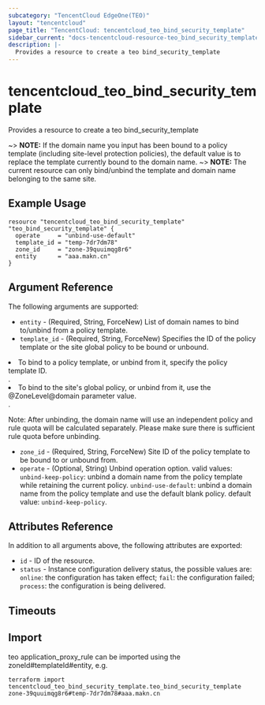 ```yaml
---
subcategory: "TencentCloud EdgeOne(TEO)"
layout: "tencentcloud"
page_title: "TencentCloud: tencentcloud_teo_bind_security_template"
sidebar_current: "docs-tencentcloud-resource-teo_bind_security_template"
description: |-
  Provides a resource to create a teo bind_security_template
---
```


# tencentcloud_teo_bind_security_template

Provides a resource to create a teo bind_security_template

~> **NOTE:** If the domain name you input has been bound to a policy template (including site-level protection policies), the default value is to replace the template currently bound to the domain name.
~> **NOTE:** The current resource can only bind/unbind the template and domain name belonging to the same site.

## Example Usage

```hcl
resource "tencentcloud_teo_bind_security_template" "teo_bind_security_template" {
  operate     = "unbind-use-default"
  template_id = "temp-7dr7dm78"
  zone_id     = "zone-39quuimqg8r6"
  entity      = "aaa.makn.cn"
}
```

## Argument Reference

The following arguments are supported:

* `entity` - (Required, String, ForceNew) List of domain names to bind to/unbind from a policy template.
* `template_id` - (Required, String, ForceNew) Specifies the ID of the policy template or the site global policy to be bound or unbound.
<li>To bind to a policy template, or unbind from it, specify the policy template ID.</li>.
<li>To bind to the site's global policy, or unbind from it, use the @ZoneLevel@domain parameter value.</li>.

Note: After unbinding, the domain name will use an independent policy and rule quota will be calculated separately. Please make sure there is sufficient rule quota before unbinding.
* `zone_id` - (Required, String, ForceNew) Site ID of the policy template to be bound to or unbound from.
* `operate` - (Optional, String) Unbind operation option. valid values: `unbind-keep-policy`: unbind a domain name from the policy template while retaining the current policy. `unbind-use-default`: unbind a domain name from the policy template and use the default blank policy. default value: `unbind-keep-policy`.

## Attributes Reference

In addition to all arguments above, the following attributes are exported:

* `id` - ID of the resource.
* `status` - Instance configuration delivery status, the possible values are: `online`: the configuration has taken effect; `fail`: the configuration failed; `process`: the configuration is being delivered.


## Timeouts

<no value>


## Import

teo application_proxy_rule can be imported using the zoneId#templateId#entity, e.g.
```
terraform import tencentcloud_teo_bind_security_template.teo_bind_security_template zone-39quuimqg8r6#temp-7dr7dm78#aaa.makn.cn
```

